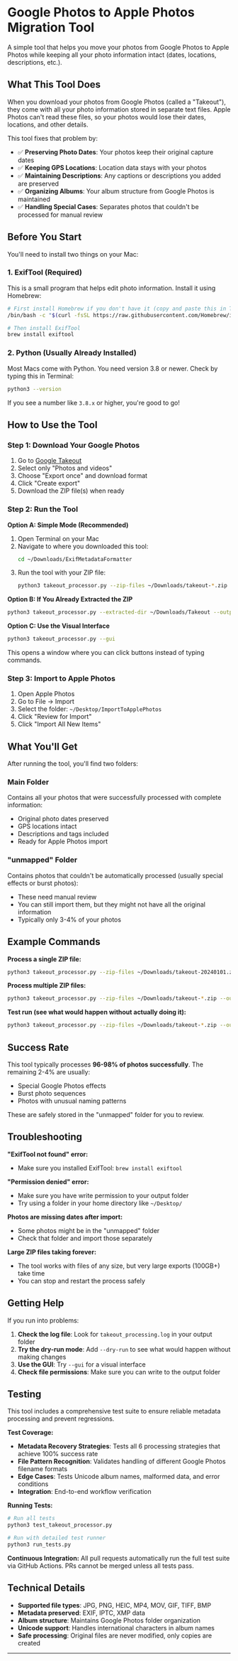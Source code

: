 # Google Photos to Apple Photos Migration Tool

A simple tool that helps you move your photos from Google Photos to Apple Photos while keeping all your photo information intact (dates, locations, descriptions, etc.).

## What This Tool Does

When you download your photos from Google Photos (called a "Takeout"), they come with all your photo information stored in separate text files. Apple Photos can't read these files, so your photos would lose their dates, locations, and other details.

This tool fixes that problem by:
- ✅ **Preserving Photo Dates**: Your photos keep their original capture dates
- ✅ **Keeping GPS Locations**: Location data stays with your photos
- ✅ **Maintaining Descriptions**: Any captions or descriptions you added are preserved
- ✅ **Organizing Albums**: Your album structure from Google Photos is maintained
- ✅ **Handling Special Cases**: Separates photos that couldn't be processed for manual review

## Before You Start

You'll need to install two things on your Mac:

### 1. ExifTool (Required)
This is a small program that helps edit photo information. Install it using Homebrew:

```bash
# First install Homebrew if you don't have it (copy and paste this in Terminal)
/bin/bash -c "$(curl -fsSL https://raw.githubusercontent.com/Homebrew/install/HEAD/install.sh)"

# Then install ExifTool
brew install exiftool
```

### 2. Python (Usually Already Installed)
Most Macs come with Python. You need version 3.8 or newer. Check by typing this in Terminal:
```bash
python3 --version
```
If you see a number like `3.8.x` or higher, you're good to go!

## How to Use the Tool

### Step 1: Download Your Google Photos
1. Go to [Google Takeout](https://takeout.google.com)
2. Select only "Photos and videos"
3. Choose "Export once" and download format
4. Click "Create export"
5. Download the ZIP file(s) when ready

### Step 2: Run the Tool

**Option A: Simple Mode (Recommended)**
1. Open Terminal on your Mac
2. Navigate to where you downloaded this tool:
   ```bash
   cd ~/Downloads/ExifMetadataFormatter
   ```
3. Run the tool with your ZIP file:
   ```bash
   python3 takeout_processor.py --zip-files ~/Downloads/takeout-*.zip --output ~/Desktop/ImportToApplePhotos
   ```

**Option B: If You Already Extracted the ZIP**
```bash
python3 takeout_processor.py --extracted-dir ~/Downloads/Takeout --output ~/Desktop/ImportToApplePhotos
```

**Option C: Use the Visual Interface**
```bash
python3 takeout_processor.py --gui
```
This opens a window where you can click buttons instead of typing commands.

### Step 3: Import to Apple Photos
1. Open Apple Photos
2. Go to File → Import
3. Select the folder: `~/Desktop/ImportToApplePhotos`
4. Click "Review for Import"
5. Click "Import All New Items"

## What You'll Get

After running the tool, you'll find two folders:

### Main Folder
Contains all your photos that were successfully processed with complete information:
- Original photo dates preserved
- GPS locations intact
- Descriptions and tags included
- Ready for Apple Photos import

### "unmapped" Folder
Contains photos that couldn't be automatically processed (usually special effects or burst photos):
- These need manual review
- You can still import them, but they might not have all the original information
- Typically only 3-4% of your photos

## Example Commands

**Process a single ZIP file:**
```bash
python3 takeout_processor.py --zip-files ~/Downloads/takeout-20240101.zip --output ~/Desktop/MyPhotos
```

**Process multiple ZIP files:**
```bash
python3 takeout_processor.py --zip-files ~/Downloads/takeout-*.zip --output ~/Desktop/MyPhotos
```

**Test run (see what would happen without actually doing it):**
```bash
python3 takeout_processor.py --zip-files ~/Downloads/takeout-*.zip --output ~/Desktop/MyPhotos --dry-run
```

## Success Rate

This tool typically processes **96-98% of photos successfully**. The remaining 2-4% are usually:
- Special Google Photos effects
- Burst photo sequences
- Photos with unusual naming patterns

These are safely stored in the "unmapped" folder for you to review.


## Troubleshooting

**"ExifTool not found" error:**
- Make sure you installed ExifTool: `brew install exiftool`

**"Permission denied" error:**
- Make sure you have write permission to your output folder
- Try using a folder in your home directory like `~/Desktop/`

**Photos are missing dates after import:**
- Some photos might be in the "unmapped" folder
- Check that folder and import those separately

**Large ZIP files taking forever:**
- The tool works with files of any size, but very large exports (100GB+) take time
- You can stop and restart the process safely

## Getting Help

If you run into problems:

1. **Check the log file**: Look for `takeout_processing.log` in your output folder
2. **Try the dry-run mode**: Add `--dry-run` to see what would happen without making changes
3. **Use the GUI**: Try `--gui` for a visual interface
4. **Check file permissions**: Make sure you can write to the output folder

## Testing

This tool includes a comprehensive test suite to ensure reliable metadata processing and prevent regressions.

**Test Coverage:**
- **Metadata Recovery Strategies**: Tests all 6 processing strategies that achieve 100% success rate
- **File Pattern Recognition**: Validates handling of different Google Photos filename formats
- **Edge Cases**: Tests Unicode album names, malformed data, and error conditions
- **Integration**: End-to-end workflow verification

**Running Tests:**
```bash
# Run all tests
python3 test_takeout_processor.py

# Run with detailed test runner
python3 run_tests.py
```

**Continuous Integration:**
All pull requests automatically run the full test suite via GitHub Actions. PRs cannot be merged unless all tests pass.

## Technical Details

- **Supported file types**: JPG, PNG, HEIC, MP4, MOV, GIF, TIFF, BMP
- **Metadata preserved**: EXIF, IPTC, XMP data
- **Album structure**: Maintains Google Photos folder organization
- **Unicode support**: Handles international characters in album names
- **Safe processing**: Original files are never modified, only copies are created

---